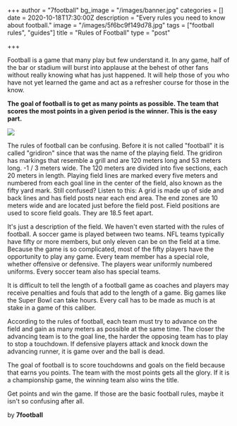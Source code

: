 +++
author = "7football"
bg_image = "/images/banner.jpg"
categories = []
date = 2020-10-18T17:30:00Z
description = "Every rules you need to know about football."
image = "/images/5f6bc9f149d78.jpg"
tags = ["football rules", "guides"]
title = "Rules of Football"
type = "post"

+++

Football is a game that many play but few understand it. In any game, half of the bar or stadium will burst into applause at the behest of other fans without really knowing what has just happened. It will help those of you who have not yet learned the game and act as a refresher course for those in the know.

**The goal of football is to get as many points as possible. The team that scores the most points in a given period is the winner. This is the easy part.**

![](/images/istockphoto-950052858-612x612.jpg)

The rules of football can be confusing. Before it is not called "football" it is called "gridiron" since that was the name of the playing field. The gridiron has markings that resemble a grill and are 120 meters long and 53 meters long. -1 / 3 meters wide. The 120 meters are divided into five sections, each 20 meters in length. Playing field lines are marked every five meters and numbered from each goal line in the center of the field, also known as the fifty yard mark. Still confused? Listen to this: A grid is made up of side and back lines and has field posts near each end area. The end zones are 10 meters wide and are located just before the field post. Field positions are used to score field goals. They are 18.5 feet apart.

It's just a description of the field. We haven't even started with the rules of football. A soccer game is played between two teams. NFL teams typically have fifty or more members, but only eleven can be on the field at a time. Because the game is so complicated, most of the fifty players have the opportunity to play any game. Every team member has a special role, whether offensive or defensive. The players wear uniformly numbered uniforms. Every soccer team also has special teams.

It is difficult to tell the length of a football game as coaches and players may receive penalties and fouls that add to the length of a game. Big games like the Super Bowl can take hours. Every call has to be made as much is at stake in a game of this caliber.

According to the rules of football, each team must try to advance on the field and gain as many meters as possible at the same time. The closer the advancing team is to the goal line, the harder the opposing team has to play to stop a touchdown. If defensive players attack and knock down the advancing runner, it is game over and the ball is dead.

The goal of football is to score touchdowns and goals on the field because that earns you points. The team with the most points gets all the glory. If it is a championship game, the winning team also wins the title.

Get points and win the game. If those are the basic football rules, maybe it isn't so confusing after all.

by **7football**